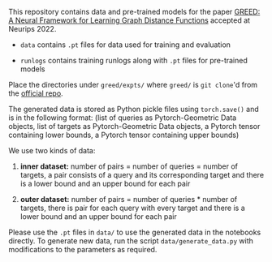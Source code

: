 This repository contains data and pre-trained models for the paper [GREED: A Neural
Framework for Learning Graph Distance Functions](https://arxiv.org/abs/2112.13143)
accepted at Neurips 2022.

- `data` contains `.pt` files for data used for training and evaluation

- `runlogs` contains training runlogs along with `.pt` files for pre-trained models

Place the directories under `greed/expts/` where `greed/` is `git clone`'d from the
[official repo](https://github.com/idea-iitd/greed).


The generated data is stored as Python pickle files using `torch.save()` and is in the following format: (list of queries as Pytorch-Geometric Data objects, list of targets as Pytorch-Geometric Data objects, a Pytorch tensor containing lower bounds, a Pytorch tensor containing upper bounds)

We use two kinds of data:

1. __inner dataset:__ number of pairs = number of queries = number of targets, a pair consists of a query and its corresponding target and there is a lower bound and an upper bound for each pair

2. __outer dataset:__ number of pairs = number of queries * number of targets, there is pair for each query with every target and there is a lower bound and an upper bound for each pair

Please use the `.pt` files in `data/` to use the generated data in the notebooks directly. To generate new data, run the script `data/generate_data.py` with modifications to the parameters as required.

